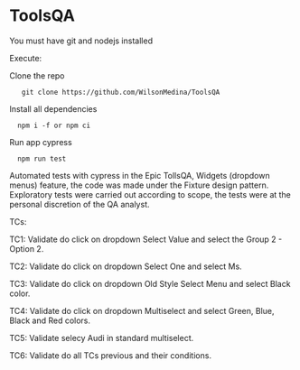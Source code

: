 # ToolsQA

You must have git and nodejs installed

Execute:

Clone the repo

 ```
    git clone https://github.com/WilsonMedina/ToolsQA
 ````
 
 Install all dependencies
  ```
    npm i -f or npm ci
 ````
 
 Run app cypress
  ```
    npm run test
 ````

Automated tests with cypress in the Epic TollsQA, Widgets (dropdown menus) feature, the code was made under the Fixture design pattern.
Exploratory tests were carried out according to scope, the tests were at the personal discretion of the QA analyst.

TCs:

TC1: Validate do click on dropdown Select Value and select the Group 2 - Option 2.

TC2: Validate do click on dropdown Select One and select Ms.

TC3: Validate do click on dropdown Old Style Select Menu and select Black color.

TC4: Validate do click on dropdown Multiselect and select Green, Blue, Black and Red colors.

TC5: Validate selecy Audi in standard multiselect.

TC6: Validate do all TCs previous and their conditions.


